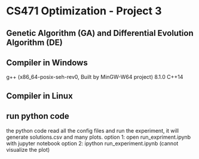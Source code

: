 # CS471 Optimization - Project 3

## Genetic Algorithm (GA) and Differential Evolution Algorithm (DE)

## Compiler in Windows
g++ (x86_64-posix-seh-rev0, Built by MinGW-W64 project) 8.1.0
C++14
## Compiler in Linux

## run python code
the python code read all the config files and run the experiment, it will generate solutions.csv and many plots.
option 1: open run_expriment.ipynb with jupyter notebook
option 2: ipython run_experiment.ipynb (cannot visualize the plot)